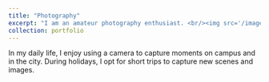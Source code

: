 ```yaml
---
title: "Photography"
excerpt: "I am an amateur photography enthusiast. <br/><img src='/images/photo.png'>"
collection: portfolio
---
```


In my daily life, I enjoy using a camera to capture moments on campus and in the city. During holidays, I opt for short trips to capture new scenes and images.
